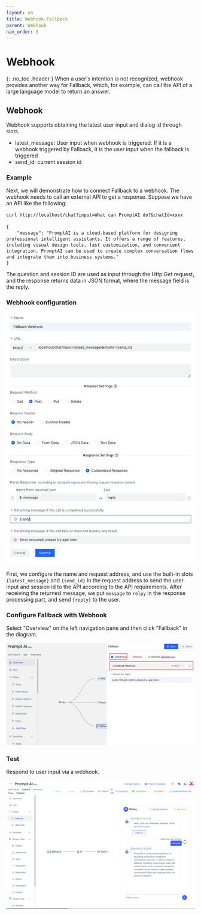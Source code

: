 ```yaml
---
layout: en
title: Webhook-Fallback
parent: Webhook
nav_order: 3
---
```


# Webhook
{: .no_toc .header }
When a user's intention is not recognized, webhook provides another way for Fallback, which, for example, can call the API of a large language model to return an answer.

## Webhook
Webhook supports obtaining the latest user input and dialog id through slots.

- latest_message: User input when webhook is triggered. If it is a webhook triggered by Fallback, it is the user input when the fallback is triggered
- send_id: current session id

### Example
Next, we will demonstrate how to connect Fallback to a webhook.  The webhook needs to call an external API to get a response. Suppose we have an API like the following:

```shell
curl http://localhost/chat?input=What can PromptAI do?&chatId=xxxx

{
	"message": "PromptAI is a cloud-based platform for designing professional intelligent assistants. It offers a range of features, including visual design tools, fast customization, and convenient integration. PromptAI can be used to create complex conversation flows and integrate them into business systems."
}
```

The question and session ID are used as input through the Http Get request, and the response returns data in JSON format, where the message field is the reply.
### Webhook configuration

![03-1-webhook.png](/assets/images/webhook_fallback.jpg)

First, we configure the name and request address, and use the built-in slots `{latest_message}` and `{send_id}` in the request address to send the user input and session id to the API according to the API requirements.  After receiving the returned message, we put `message` to `relpy` in the response processing part, and send `{reply}` to the user. 

### Configure Fallback with Webhook

Select "Overview" on the left navigation pane and then click "Fallback" in the diagram. 

![03-3-webhook.jpg](/assets/images/webhook_falllbak_use.jpg)

### Test
Respond to user input via a webhook.

![03-4-webhook.jpg](/assets/images/tutorial/webhook/03-4-webhook.jpg)
